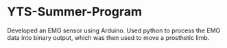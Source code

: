 # YTS-Summer-Program
Developed an EMG sensor using Arduino. Used python to process the EMG data into binary output, which was then used to move a prosthetic limb.

